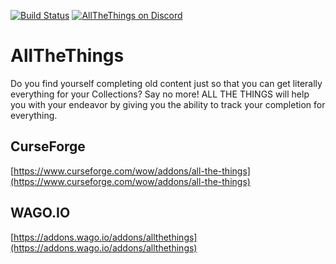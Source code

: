[![Build Status](https://github.com/DFortun81/AllTheThings/workflows/Release/badge.svg)](https://github.com/DFortun81/AllTheThings/actions?workflow=Release)
[![AllTheThings on Discord](https://img.shields.io/discord/242423099184775169.svg?style=popout&label=Discord)](https://discord.gg/allthethings)

# AllTheThings
Do you find yourself completing old content just so that you can get literally everything for your Collections? Say no more! ALL THE THINGS will help you with your endeavor by giving you the ability to track your completion for everything.

## CurseForge
[https://www.curseforge.com/wow/addons/all-the-things](https://www.curseforge.com/wow/addons/all-the-things)

## WAGO.IO
[https://addons.wago.io/addons/allthethings](https://addons.wago.io/addons/allthethings)